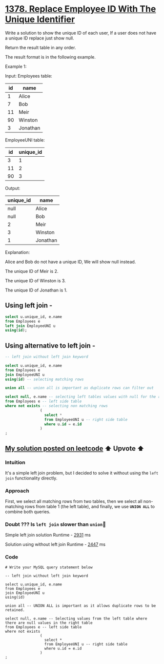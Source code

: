 # [1378. Replace Employee ID With The Unique Identifier](https://leetcode.com/problems/replace-employee-id-with-the-unique-identifier/)

Write a solution to show the unique ID of each user, If a user does not have a unique ID replace just show null.

Return the result table in any order.

The result format is in the following example.

 

Example 1:

Input: 
Employees table:

| id | name     |
|----|----------|
| 1  | Alice    |
| 7  | Bob      |
| 11 | Meir     |
| 90 | Winston  |
| 3  | Jonathan |

EmployeeUNI table:

| id | unique_id |
|----|-----------|
| 3  | 1         |
| 11 | 2         |
| 90 | 3         |

Output: 

| unique_id | name     |
|-----------|----------|
| null      | Alice    |
| null      | Bob      |
| 2         | Meir     |
| 3         | Winston  |
| 1         | Jonathan |

Explanation: 

Alice and Bob do not have a unique ID, We will show null instead.

The unique ID of Meir is 2.

The unique ID of Winston is 3.

The unique ID of Jonathan is 1.


## Using left join - 

```sql
select u.unique_id, e.name
from Employees e
left join EmployeeUNI u
using(id);
```

## Using alternative to left join - 

```sql
-- left join without left join keyword

select u.unique_id, e.name
from Employees e
join EmployeeUNI u
using(id) -- selecting matching rows

union all -- union all is important as duplicate rows can filter out

select null, e.name -- selecting left tables values with null for the right tables values
from Employees e -- left side table
where not exists -- selecting non matching rows
                (
                  select *
                  from EmployeeUNI u -- right side table
                  where u.id = e.id 
                )
;
```

## [My solution posted on leetcode](https://leetcode.com/problems/replace-employee-id-with-the-unique-identifier/solutions/3944115/mysql-solution-without-using-a-direct-left-join/) :arrow_up: Upvote :arrow_up:

### Intuition
<!-- Describe your first thoughts on how to solve this problem. -->
It's a simple left join problem, but I decided to solve it without using the `left join` functionality directly.

### Approach
<!-- Describe your approach to solving the problem. -->
First, we select all matching rows from two tables, then we select all non-matching rows from table 1 (the left table), and finally, we use **`UNION ALL`** to combine both queries.

### Doubt ??? Is `left join` slower than `union`🤔

Simple left join solution 
Runtime - [2931](https://leetcode.com/problems/replace-employee-id-with-the-unique-identifier/submissions/1028297501/) ms

Solution using without left join 
Runtime - [2447](https://leetcode.com/problems/replace-employee-id-with-the-unique-identifier/submissions/1028326655/) ms



### Code
```
# Write your MySQL query statement below

-- left join without left join keyword

select u.unique_id, e.name
from Employees e
join EmployeeUNI u
using(id)

union all -- UNION ALL is important as it allows duplicate rows to be retained.

select null, e.name -- Selecting values from the left table where there are null values in the right table
from Employees e -- left side table
where not exists
                (
                  select *
                  from EmployeeUNI u -- right side table
                  where u.id = e.id 
                )
;
```



